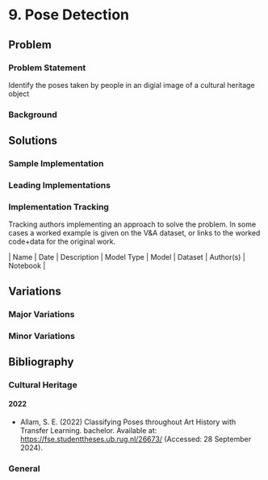 # 9. Pose Detection

## Problem

### Problem Statement

Identify the poses taken by people in an digial image of a cultural heritage object 

### Background

## Solutions

### Sample Implementation

### Leading Implementations

### Implementation Tracking

Tracking authors implementing an approach to solve the problem. In some cases a worked example is
given on the V&A dataset, or links to the worked code+data for the original work.

| Name | Date | Description | Model Type | Model | Dataset | Author(s) | Notebook | 

## Variations

### Major Variations 

### Minor Variations

## Bibliography

### Cultural Heritage

#### 2022

  * Allam, S. E. (2022) Classifying Poses throughout Art History with Transfer Learning. bachelor. Available at: https://fse.studenttheses.ub.rug.nl/26673/ (Accessed: 28 September 2024).

### General

